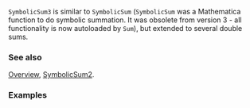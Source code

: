 `SymbolicSum3` is similar to `SymbolicSum` (`SymbolicSum` was a Mathematica function to do symbolic summation. It was obsolete from version 3 - all functionality is now autoloaded by `Sum`), but extended to several double sums.

### See also

[Overview](Extra/FeynCalc.md), [SymbolicSum2](SymbolicSum2.md).

### Examples
